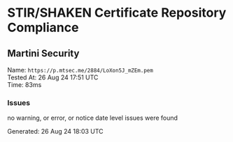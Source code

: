 # STIR/SHAKEN Certificate Repository Compliance

## Martini Security

Name: `https://p.mtsec.me/2884/LoXon5J_mZEm.pem`\
Tested At: 26 Aug 24 17:51 UTC\
Time: 83ms

### Issues

no warning, or error, or notice date level issues were found

Generated: 26 Aug 24 18:03 UTC